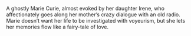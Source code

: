 A ghostly Marie Curie, almost evoked by her daughter Irene, who affectionately goes along her mother’s crazy dialogue with an old radio. Marie doesn’t want her life to be investigated with voyeurism, but she lets her memories flow like a fairy-tale of love.
